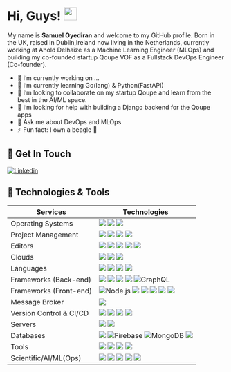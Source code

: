 # Hi, Guys! <img src="wave.gif" width="30px">

<!-- https://simpleicons.org/ -->

My name is **Samuel Oyediran** and welcome to my GitHub profile. Born in the UK, raised in Dublin,Ireland now living in the Netherlands, currently working at Ahold Delhaize as a Machine Learning Engineer (MLOps) and building my co-founded startup Qoupe VOF as a Fullstack DevOps Engineer (Co-founder).

- 🔭 I’m currently working on ...
- 🌱 I’m currently learning Go(lang) & Python(FastAPI)
- 👯 I’m looking to collaborate on my startup Qoupe and learn from the best in the AI/ML space.
- 🤔 I’m looking for help with building a Django backend for the Qoupe apps
- 💬 Ask me about DevOps and MLOps
- ⚡ Fun fact: I own a beagle 🐶

## 📝 Get In Touch
[![Linkedin](https://img.shields.io/badge/linkedin-%230077B5.svg?&style=for-the-badge&logo=linkedin&logoColor=white)][linkedin]



## 🔧 Technologies & Tools

| Services               | Technologies                                                                                                                                                                                                                                                                                                                                                                                                                                                                                  |
| ---------------------- | ----------------------------------------------------------------------------------------------------------------------------------------------------------------------------------------------------------------------------------------------------------------------------------------------------------------------------------------------------------------------------------------------------------------------------------------------------------------------------------------------------------------------------------------------------------------------------------------------------------------------------------------------------------------------------------------------------------------------------------------------------------------------------------------------------------------------------------------------------------------------------------------------------------------------------------------------------------------------------------------------------------------------------------------------------------------------------------------------------------------------------------------------------------------------------------------------------------------------------------------------------------------------------------------------------------- |
| Operating Systems      | ![](https://img.shields.io/badge/windows%20-0078D6?&style=for-the-badge&logo=windows&logoColor=white) ![](https://img.shields.io/badge/linux%20-FCC624?&style=for-the-badge&logo=linux&logoColor=black)  ![](https://img.shields.io/badge/macOS%20-000000?&style=for-the-badge&logo=macOS&logoColor=white)                                                                                                                                                                                                                                                                                                                                                                                                                                                                                                                                                                                                                                                                                                                                                                                                                                                                                                                                                                                                                                                                                         ||
| Project Management                | ![](https://img.shields.io/badge/jira%20-0052CC?&style=for-the-badge&logo=jira&logoColor=white) ![](https://img.shields.io/badge/confluence-172B4D?&style=for-the-badge&logo=confluence&logoColor=white) ![](https://img.shields.io/badge/overleaf%20-47A141?&style=for-the-badge&logo=overleaf&logoColor=white) ![](https://img.shields.io/badge/notion%20-000000?&style=for-the-badge&logo=notion&logoColor=white)                                                                                                                                                                                                                                                                                                                                                                                                                                                                                                                                                                                                                                                                                                                   |
| Editors                | ![](https://img.shields.io/badge/vscode%20-007ACC?&style=for-the-badge&logo=visualstudiocode&logoColor=white) ![](https://img.shields.io/badge/intellij-000000?&style=for-the-badge&logo=intellij-idea&logoColor=white) ![](https://img.shields.io/badge/jupyter%20-F37626?&style=for-the-badge&logo=jupyter&logoColor=white) ![](https://img.shields.io/badge/xcode%20-147EFB?&style=for-the-badge&logo=xcode&logoColor=white) ![](https://img.shields.io/badge/android%20studio%20-3DDC84?&style=for-the-badge&logo=android-studio&logoColor=black)                                                                                                                                                                                                                                                                                                                                                                                                                                                                                                                                                                                                                                                                                                                    |
| Clouds                 | <!-- ![](https://img.shields.io/badge/AWS%20-%23FF9900.svg?&style=for-the-badge&logo=amazon-aws&logoColor=white) --> ![](https://img.shields.io/badge/Google%20Cloud%20-4285F4?&style=for-the-badge&logo=google-cloud&logoColor=white) ![](https://img.shields.io/badge/microsoft_azure%20-0078D4?&style=for-the-badge&logo=microsoft-azure&logoColor=white) <!-- ![](https://img.shields.io/badge/Digital%20Ocean%20-%236599ee.svg?&style=for-the-badge&logo=digitalocean&logoColor=white) ![](https://img.shields.io/badge/cloudflare%20-%23FF9900.svg?&style=for-the-badge&logo=cloudflare&logoColor=white) ![](https://img.shields.io/badge/heroku%20-%23430098.svg?&style=for-the-badge&logo=heroku&logoColor=white) --> ![](https://img.shields.io/badge/Vercel%20-%23111111.svg?&style=for-the-badge&logo=vercel&logoColor=white)  <!-- ![](https://img.shields.io/badge/netlify%20-%23FF2D20.svg?&style=for-the-badge&logo=netlify&logoColor=white) -->                                                                                                                                                                                                                                                                                                                                                                     |
| Languages              | <!-- ![](https://img.shields.io/badge/javascript%20-%23323330.svg?&style=for-the-badge&logo=javascript&logoColor=%23F7DF1E) --> ![](https://img.shields.io/badge/typescript%20-3178C6?&style=for-the-badge&logo=typescript&logoColor=white) <!-- ![](https://img.shields.io/badge/php-%23777BB4.svg?&style=for-the-badge&logo=php&logoColor=white) --> ![](https://img.shields.io/badge/java-%233e93c0.svg?&style=for-the-badge&logo=java&logoColor=white) ![](https://img.shields.io/badge/python%20-3776AB?&style=for-the-badge&logo=python&logoColor=yellow) <!--![](https://img.shields.io/badge/go-%234285F4.svg?&style=for-the-badge&logo=go&logoColor=white) ![](https://img.shields.io/badge/solidity%20-%23333333.svg?&style=for-the-badge&logo=solidity&logoColor=white) ![](https://img.shields.io/badge/swift%20-%23de6134.svg?&style=for-the-badge&logo=swift&logoColor=white) ![](https://img.shields.io/badge/dart%20-%232682d4.svg?&style=for-the-badge&logo=dart&logoColor=white) --> ![](https://img.shields.io/badge/shell_script%20-%23121011.svg?&style=for-the-badge&logo=gnu-bash&logoColor=white)                                                                                                                                                                                                |
| Frameworks (Back-end)  | <!-- ![](https://img.shields.io/badge/express-js%20-%23404d59.svg?&style=for-the-badge) ![](https://img.shields.io/badge/nestjs%20-%23FF2D20.svg?&style=for-the-badge&logo=nestjs&logoColor=white) ![](https://img.shields.io/badge/strapi%20-%233e93c0.svg?&style=for-the-badge&logo=strapi&logoColor=white) --> ![](https://img.shields.io/badge/spring%20boot%20-%2359aa5a.svg?&style=for-the-badge&logo=spring&logoColor=white) <!-- ![](https://img.shields.io/badge/spring%20cloud%20-%2359aa5a.svg?&style=for-the-badge&logo=spring&logoColor=white) ![](https://img.shields.io/badge/gin-gonic%20-%23049cec.svg?&style=for-the-badge) ![](https://img.shields.io/badge/laravel%20-%23FF2D20.svg?&style=for-the-badge&logo=laravel&logoColor=white) ![](https://img.shields.io/badge/lumen%20-%23FF2D20.svg?&style=for-the-badge&logo=lumen&logoColor=white) --> ![](https://img.shields.io/badge/flask%20-%23111111.svg?&style=for-the-badge&logo=flask&logoColor=white) ![](https://img.shields.io/badge/django-092E20?&style=for-the-badge&logo=django&logoColor=white) ![](https://img.shields.io/badge/quarkus-4695EB?&style=for-the-badge&logo=quarkus&logoColor=purple) <!-- ![](https://img.shields.io/badge/web3%20-%23111111.svg?&style=for-the-badge&logo=ethereum&logoColor=white) --> ![GraphQL](https://img.shields.io/badge/graphql%20-E10098?&style=for-the-badge&logo=graphql&logoColor=black)  |
| Frameworks (Front-end) | ![Node.js](https://img.shields.io/badge/-Node.js-black?&style=for-the-badge&logo=node.js&logoColor=339933) ![](https://img.shields.io/badge/react-61DAFB?&style=for-the-badge&logo=react&logoColor=white) ![](https://img.shields.io/badge/next.js%20-000000?&style=for-the-badge&logo=next.js&logoColor=white) ![](https://img.shields.io/badge/react%20native-61DAFB?&style=for-the-badge&logo=react&logoColor=white) ![](https://img.shields.io/badge/electron-47848F?&style=for-the-badge&logo=electron&logoColor=white) ![](https://img.shields.io/badge/tailwind-06B6D4?&style=for-the-badge&logo=tailwind-css&logoColor=white)                                                                                                                                                                                                                                                                                                                                                                                                                                                                                                                                                                                                                                                                                                                                                                                                                                                      |
| Message Broker         | <!-- ![](https://img.shields.io/badge/nats-io%20-%233e93c0.svg?&style=for-the-badge) --> ![](https://img.shields.io/badge/kafka-231F20?&style=for-the-badge&logo=apache-kafka&logoColor=white) <!-- ![](https://img.shields.io/badge/grpc%20-%2314354C.svg?&style=for-the-badge&logo=google&logoColor=white) ![](https://img.shields.io/badge/rabbitmq%20-%23F05033.svg?&style=for-the-badge&logo=rabbitmq&logoColor=white) -->                                                                                                                                                                                                                                                                                                                                                                                                                                                                                                                                                                                                                                                                                                                                                                                                                                                                                     |
| Version Control & CI/CD        | ![](https://img.shields.io/badge/git-F05032?&style=for-the-badge&logo=git&logoColor=white) ![](https://img.shields.io/badge/github_actions-2088FF?&style=for-the-badge&logo=github-actions&logoColor=white) ![](https://img.shields.io/badge/azure_devops-0078D7?&style=for-the-badge&logo=azure-devops&logoColor=white)  <!-- ![](https://img.shields.io/badge/gitlab-FC6D26?&style=for-the-badge&logo=gitlab&logoColor=white) --> ![](https://img.shields.io/badge/github-181717?&style=for-the-badge&logo=github&logoColor=white) <!-- ![](https://img.shields.io/badge/bitbucket%20-%23007aff.svg?&style=for-the-badge&logo=bitbucket&logoColor=white) -->                                                                                                                                                                                                                                                                                                                                                                                                                                                                                                                                                                                                                                                                                                                                                                                                                                                                 |
| Servers                | ![](https://img.shields.io/badge/apache%20-D22128?&style=for-the-badge&logo=apache&logoColor=white) ![](https://img.shields.io/badge/nginx-009639?&style=for-the-badge&logo=nginx&logoColor=white)                                                                                                                                                                                                                                                                                                                                                                                                                                                                                                                                                                                                                                                                                                                                                                                                                                                                                                                                                                                                                                                                                         |
| Databases              | <!-- ![](https://img.shields.io/badge/mysql-%2300f.svg?&style=for-the-badge&logo=mysql&logoColor=white) --> ![](https://img.shields.io/badge/postgresql%20-4169E1?&style=for-the-badge&logo=postgresql&logoColor=white) ![Firebase](https://img.shields.io/badge/-Firebase-4c8bf5?&style=for-the-badge&&logo=firebase&logoColor=ffca28) <!--![](https://img.shields.io/badge/sqlite%20-%233e93c0.svg?&style=for-the-badge&logo=sqlite&logoColor=white) ![](https://img.shields.io/badge/mariadb%20-%2314354C.svg?&style=for-the-badge&logo=mariadb&logoColor=white) --> ![MongoDB](https://img.shields.io/badge/-MongoDB-white?&style=for-the-badge&logo=mongodb&logoColor=47A248) ![](https://img.shields.io/badge/redis-DC382D?&style=for-the-badge&logo=redis&logoColor=white)                                                                                                                                                                                                                                                                                                                                                                                                                                                                                                                                                                                                                                               |
| Tools                  | ![](https://img.shields.io/badge/docker-2496ED?&style=for-the-badge&logo=docker&logoColor=white) ![](https://img.shields.io/badge/kubernetes-326CE5?&style=for-the-badge&logo=kubernetes&logoColor=white) ![](https://img.shields.io/badge/terraform-7B42BC?&style=for-the-badge&logo=terraform&logoColor=white) ![](https://img.shields.io/badge/helm-0F1689?&style=for-the-badge&logo=helm&logoColor=white)                                                                                                                                                                                                                                                                                                                                                                                                                                                                                                                                                                                                                                                                                                                                                                                                                                                                                                                                                                       |
| Scientific/AI/ML(Ops)                  | ![](https://img.shields.io/badge/Tensorflowjs-FF6F00?&style=for-the-badge&logo=tensorflow&logoColor=white) ![](https://img.shields.io/badge/pyTorch-EE4C2C?&style=for-the-badge&logo=pyTorch&logoColor=white) ![](https://img.shields.io/badge/mlfow-0194E2?&style=for-the-badge&logo=mlflow&logoColor=white) ![](https://img.shields.io/badge/apache_spark-E25A1C?&style=for-the-badge&logo=apache-spark&logoColor=white) ![](https://img.shields.io/badge/r-276DC3?&style=for-the-badge&logo=r&logoColor=white)                                                                                                                                                                                                                                                                                                                                                                                                                                                                                                                                                                                                                                                                                                                                                                                                                                                                                                                                                                       |

[linkedin]: https://linkedin.com/in/samuel-oyediran
